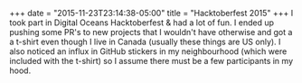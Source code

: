+++
date = "2015-11-23T23:14:38-05:00"
title = "Hacktoberfest 2015"
+++
I took part in Digital Oceans Hacktoberfest & had a lot of fun. I ended up pushing some PR's to new projects that I wouldn't have otherwise and got a a t-shirt even though I live in Canada (usually these things are US only). I also noticed an influx in GitHub stickers in my neighbourhood (which were included with the t-shirt) so I assume there must be a few participants in my hood.
